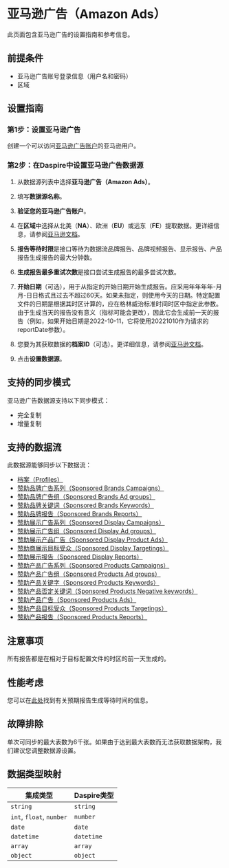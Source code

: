 # 亚马逊广告（Amazon Ads）

此页面包含亚马逊广告的设置指南和参考信息。

## 前提条件

* 亚马逊广告账号登录信息（用户名和密码）
* 区域

## 设置指南

### 第1步：设置亚马逊广告

创建一个可以访问[亚马逊广告账户](https://advertising.amazon.com/)的亚马逊用户。

### 第2步：在Daspire中设置亚马逊广告数据源

1. 从数据源列表中选择**亚马逊广告（Amazon Ads）**。

2. 填写**数据源名称**。

3. **验证您的亚马逊广告账户**。

4. 在**区域**中选择从北美（**NA**）、欧洲（**EU**）或远东（**FE**）提取数据。更详细信息，请参阅[亚马逊文档](https://advertising.amazon.com/API/docs/en-us/info/api-overview#api-endpoints)。

5. **报告等待时限**是接口等待为数据流品牌报告、品牌视频报告、显示报告、产品报告生成报告的最大分钟数。

6. **生成报告最多重试次数**是接口尝试生成报告的最多尝试次数。

7. **开始日期**（可选），用于从指定的开始日期开始生成报告。应采用年年年年-月月-日日格式且过去不超过60天。如果未指定，则使用今天的日期。特定配置文件的日期是根据其时区计算的，应在格林威治标准时间时区中指定此参数。由于生成当天的报告没有意义（指标可能会更改），因此它会生成前一天的报告（例如，如果开始日期是2022-10-11，它将使用20221010作为请求的reportDate参数）。

8. 您要为其获取数据的**档案ID**（可选）。更详细信息，请参阅[亚马逊文档](https://advertising.amazon.com/API/docs/en-us/concepts/authorization/profiles)。

9. 点击**设置数据源**。

## 支持的同步模式

亚马逊广告数据源支持以下同步模式：

* 完全复制
* 增量复制

## 支持的数据流

此数据源能够同步以下数据流：

* [档案（Profiles）](https://advertising.amazon.com/API/docs/en-us/reference/2/profiles#/Profiles)
* [赞助品牌广告系列（Sponsored Brands Campaigns）](https://advertising.amazon.com/API/docs/en-us/sponsored-brands/3-0/openapi#/Campaigns)
* [赞助品牌广告组（Sponsored Brands Ad groups）](https://advertising.amazon.com/API/docs/en-us/sponsored-brands/3-0/openapi#/Ad%20groups)
* [赞助品牌关键词（Sponsored Brands Keywords）](https://advertising.amazon.com/API/docs/en-us/sponsored-brands/3-0/openapi#/Keywords)
* [赞助品牌报告（Sponsored Brands Reports）](https://advertising.amazon.com/API/docs/en-us/reference/sponsored-brands/2/reports)
* [赞助展示广告系列（Sponsored Display Campaigns）](https://advertising.amazon.com/API/docs/en-us/sponsored-display/3-0/openapi#/Campaigns)
* [赞助展示广告组（Sponsored Display Ad groups）](https://advertising.amazon.com/API/docs/en-us/sponsored-display/3-0/openapi#/Ad%20groups)
* [赞助展示产品广告（Sponsored Display Product Ads）](https://advertising.amazon.com/API/docs/en-us/sponsored-display/3-0/openapi#/Product%20ads)
* [赞助商展示目标受众（Sponsored Display Targetings）](https://advertising.amazon.com/API/docs/en-us/sponsored-display/3-0/openapi#/Targeting)
* [赞助展示报告（Sponsored Display Reports）](https://advertising.amazon.com/API/docs/en-us/sponsored-display/3-0/openapi#/Reports)
* [赞助产品广告系列（Sponsored Products Campaigns）](https://advertising.amazon.com/API/docs/en-us/sponsored-products/2-0/openapi#/Campaigns)
* [赞助产品广告组（Sponsored Products Ad groups）](https://advertising.amazon.com/API/docs/en-us/sponsored-products/2-0/openapi#/Ad%20groups)
* [赞助产品关键字（Sponsored Products Keywords）](https://advertising.amazon.com/API/docs/en-us/sponsored-products/2-0/openapi#/Keywords)
* [赞助产品否定关键词（Sponsored Products Negative keywords）](https://advertising.amazon.com/API/docs/en-us/sponsored-products/2-0/openapi#/Negative%20keywords)
* [赞助产品广告（Sponsored Products Ads）](https://advertising.amazon.com/API/docs/en-us/sponsored-products/2-0/openapi#/Product%20ads)
* [赞助产品目标受众（Sponsored Products Targetings）](https://advertising.amazon.com/API/docs/en-us/sponsored-products/2-0/openapi#/Product%20targeting)
* [赞助产品报告（Sponsored Products Reports）](https://advertising.amazon.com/API/docs/en-us/sponsored-products/2-0/openapi#/Reports)

## 注意事项

所有报告都是在相对于目标配置文件的时区的前一天生成的。

## 性能考虑

您可以在[此处](https://advertising.amazon.com/API/docs/en-us/get-started/developer-notes)找到有关预期报告生成等待时间的信息。

## 故障排除

单次可同步的最大表数为6千张。如果由于达到最大表数而无法获取数据架构，我们建议您调整数据源设置。

## 数据类型映射

| 集成类型 | Daspire类型 |
| --- | --- |
| `string` | `string` |
| `int`, `float`, `number` | `number` |
| `date` | `date` |
| `datetime` | `datetime` |
| `array` | `array` |
| `object` | `object` |